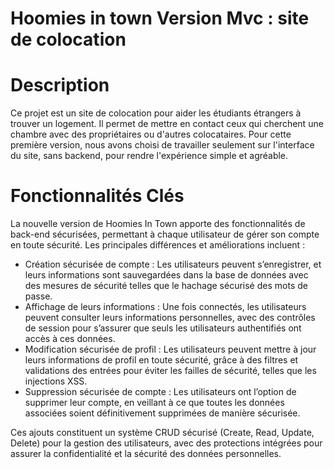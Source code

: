 # Hoomies in town Version Mvc : site de colocation

# Description

Ce projet est un site de colocation pour aider les étudiants étrangers à trouver un logement. Il permet de mettre en contact ceux qui cherchent une chambre avec des propriétaires ou d'autres colocataires. Pour cette première version, nous avons choisi de travailler seulement sur l'interface du site, sans backend, pour rendre l'expérience simple et agréable.

# Fonctionnalités Clés

La nouvelle version de Hoomies In Town apporte des fonctionnalités de back-end sécurisées, permettant à chaque utilisateur de gérer son compte en toute sécurité. Les principales différences et améliorations incluent :

- Création sécurisée de compte : Les utilisateurs peuvent s’enregistrer, et leurs informations sont sauvegardées dans la base de données avec des mesures de sécurité telles que le hachage sécurisé des mots de passe.
- Affichage de leurs informations : Une fois connectés, les utilisateurs peuvent consulter leurs informations personnelles, avec des contrôles de session pour s’assurer que seuls les utilisateurs authentifiés ont accès à ces données.
- Modification sécurisée de profil : Les utilisateurs peuvent mettre à jour leurs informations de profil en toute sécurité, grâce à des filtres et validations des entrées pour éviter les failles de sécurité, telles que les injections XSS.
- Suppression sécurisée de compte : Les utilisateurs ont l’option de supprimer leur compte, en veillant à ce que toutes les données associées soient définitivement supprimées de manière sécurisée.

Ces ajouts constituent un système CRUD sécurisé (Create, Read, Update, Delete) pour la gestion des utilisateurs, avec des protections intégrées pour assurer la confidentialité et la sécurité des données personnelles.
